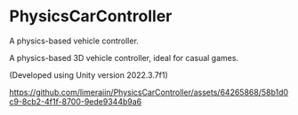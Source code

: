 # PhysicsCarController
A physics-based vehicle controller.

A physics-based 3D vehicle controller, ideal for casual games.

(Developed using Unity version 2022.3.7f1)



https://github.com/limeraiin/PhysicsCarController/assets/64265868/58b1d0c9-8cb2-4f1f-8700-9ede9344b9a6

